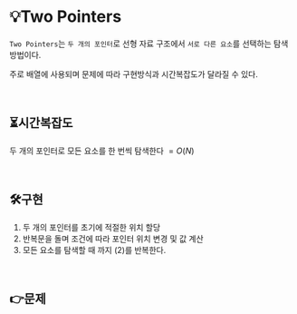 # 💡Two Pointers
```Two Pointers```는 ```두 개의 포인터```로 선형 자료 구조에서 ```서로 다른 요소```를 선택하는 탐색 방법이다.

주로 배열에 사용되며 문제에 따라 구현방식과 시간복잡도가 달라질 수 있다.

<br>

## ⏳시간복잡도

두 개의 포인터로 모든 요소를 한 번씩 탐색한다 $=O(N)$

<br>

## 🛠️구현

1. 두 개의 포인터를 초기에 적절한 위치 할당
2. 반복문을 돌며 조건에 따라 포인터 위치 변경 및 값 계산
3. 모든 요소를 탐색할 때 까지 (2)를 반복한다.

<br>

## 👉문제


